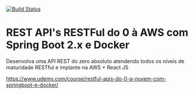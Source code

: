 [![Build Status](https://app.travis-ci.com/Suleiman-Moraes/restful-apis-do-0-a-nuvem-com-springboot-e-docker.svg?branch=master)](https://app.travis-ci.com/Suleiman-Moraes/restful-apis-do-0-a-nuvem-com-springboot-e-docker)
# REST API's RESTFul do 0 à AWS com Spring Boot 2.x e Docker
Desenvolva uma API REST do zero absoluto atendendo todos os níveis de maturidade RESTful e implante na AWS + React JS

https://www.udemy.com/course/restful-apis-do-0-a-nuvem-com-springboot-e-docker/
